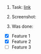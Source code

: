 1. Task: [link](https://linear.app/)
2. Screenshot:

3. Was done:
  - [x] Feature 1
  - [x] Feature 2
  - [ ] Feature 3
